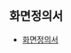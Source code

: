 ## 화면정의서

- [화면정의서](https://github.com/KimNamKwang/Toy_project_Holy/blob/master/src/Images/Screen_definition_Holy.pdf)
